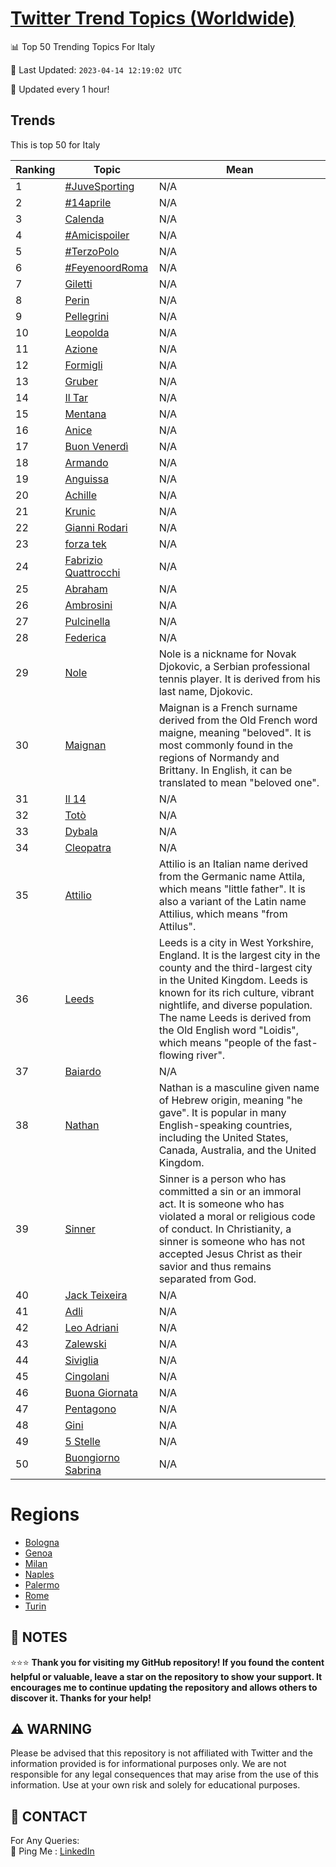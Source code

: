 [Twitter Trend Topics (Worldwide)](https://github.com/ErcinDedeoglu/Twitter-Trend-Topics)
==========


📊 Top 50 Trending Topics For Italy

📆 Last Updated: `2023-04-14 12:19:02 UTC`

🔧 Updated every 1 hour!


## Trends

This is top 50 for Italy

| Ranking | Topic | Mean |
| ------- | ------------ | ------------ |
| 1 | [#JuveSporting](http://twitter.com/search?q=%23JuveSporting) | N/A |
| 2 | [#14aprile](http://twitter.com/search?q=%2314aprile) | N/A |
| 3 | [Calenda](http://twitter.com/search?q=Calenda) | N/A |
| 4 | [#Amicispoiler](http://twitter.com/search?q=%23Amicispoiler) | N/A |
| 5 | [#TerzoPolo](http://twitter.com/search?q=%23TerzoPolo) | N/A |
| 6 | [#FeyenoordRoma](http://twitter.com/search?q=%23FeyenoordRoma) | N/A |
| 7 | [Giletti](http://twitter.com/search?q=Giletti) | N/A |
| 8 | [Perin](http://twitter.com/search?q=Perin) | N/A |
| 9 | [Pellegrini](http://twitter.com/search?q=Pellegrini) | N/A |
| 10 | [Leopolda](http://twitter.com/search?q=Leopolda) | N/A |
| 11 | [Azione](http://twitter.com/search?q=Azione) | N/A |
| 12 | [Formigli](http://twitter.com/search?q=Formigli) | N/A |
| 13 | [Gruber](http://twitter.com/search?q=Gruber) | N/A |
| 14 | [Il Tar](http://twitter.com/search?q=Il+Tar) | N/A |
| 15 | [Mentana](http://twitter.com/search?q=Mentana) | N/A |
| 16 | [Anice](http://twitter.com/search?q=Anice) | N/A |
| 17 | [Buon Venerdì](http://twitter.com/search?q=Buon+Venerd%c3%ac) | N/A |
| 18 | [Armando](http://twitter.com/search?q=Armando) | N/A |
| 19 | [Anguissa](http://twitter.com/search?q=Anguissa) | N/A |
| 20 | [Achille](http://twitter.com/search?q=Achille) | N/A |
| 21 | [Krunic](http://twitter.com/search?q=Krunic) | N/A |
| 22 | [Gianni Rodari](http://twitter.com/search?q=Gianni+Rodari) | N/A |
| 23 | [forza tek](http://twitter.com/search?q=forza+tek) | N/A |
| 24 | [Fabrizio Quattrocchi](http://twitter.com/search?q=Fabrizio+Quattrocchi) | N/A |
| 25 | [Abraham](http://twitter.com/search?q=Abraham) | N/A |
| 26 | [Ambrosini](http://twitter.com/search?q=Ambrosini) | N/A |
| 27 | [Pulcinella](http://twitter.com/search?q=Pulcinella) | N/A |
| 28 | [Federica](http://twitter.com/search?q=Federica) | N/A |
| 29 | [Nole](http://twitter.com/search?q=Nole) | Nole is a nickname for Novak Djokovic, a Serbian professional tennis player. It is derived from his last name, Djokovic. |
| 30 | [Maignan](http://twitter.com/search?q=Maignan) | Maignan is a French surname derived from the Old French word maigne, meaning "beloved". It is most commonly found in the regions of Normandy and Brittany. In English, it can be translated to mean "beloved one". |
| 31 | [Il 14](http://twitter.com/search?q=Il+14) | N/A |
| 32 | [Totò](http://twitter.com/search?q=Tot%c3%b2) | N/A |
| 33 | [Dybala](http://twitter.com/search?q=Dybala) | N/A |
| 34 | [Cleopatra](http://twitter.com/search?q=Cleopatra) | N/A |
| 35 | [Attilio](http://twitter.com/search?q=Attilio) | Attilio is an Italian name derived from the Germanic name Attila, which means "little father". It is also a variant of the Latin name Attilius, which means "from Attilus". |
| 36 | [Leeds](http://twitter.com/search?q=Leeds) | Leeds is a city in West Yorkshire, England. It is the largest city in the county and the third-largest city in the United Kingdom. Leeds is known for its rich culture, vibrant nightlife, and diverse population. The name Leeds is derived from the Old English word "Loidis", which means "people of the fast-flowing river". |
| 37 | [Baiardo](http://twitter.com/search?q=Baiardo) | N/A |
| 38 | [Nathan](http://twitter.com/search?q=Nathan) | Nathan is a masculine given name of Hebrew origin, meaning "he gave". It is popular in many English-speaking countries, including the United States, Canada, Australia, and the United Kingdom. |
| 39 | [Sinner](http://twitter.com/search?q=Sinner) | Sinner is a person who has committed a sin or an immoral act. It is someone who has violated a moral or religious code of conduct. In Christianity, a sinner is someone who has not accepted Jesus Christ as their savior and thus remains separated from God. |
| 40 | [Jack Teixeira](http://twitter.com/search?q=Jack+Teixeira) | N/A |
| 41 | [Adli](http://twitter.com/search?q=Adli) | N/A |
| 42 | [Leo Adriani](http://twitter.com/search?q=Leo+Adriani) | N/A |
| 43 | [Zalewski](http://twitter.com/search?q=Zalewski) | N/A |
| 44 | [Siviglia](http://twitter.com/search?q=Siviglia) | N/A |
| 45 | [Cingolani](http://twitter.com/search?q=Cingolani) | N/A |
| 46 | [Buona Giornata](http://twitter.com/search?q=Buona+Giornata) | N/A |
| 47 | [Pentagono](http://twitter.com/search?q=Pentagono) | N/A |
| 48 | [Gini](http://twitter.com/search?q=Gini) | N/A |
| 49 | [5 Stelle](http://twitter.com/search?q=5+Stelle) | N/A |
| 50 | [Buongiorno Sabrina](http://twitter.com/search?q=Buongiorno+Sabrina) | N/A |



# Regions

* [Bologna](</Italy/Bologna.md>)
* [Genoa](</Italy/Genoa.md>)
* [Milan](</Italy/Milan.md>)
* [Naples](</Italy/Naples.md>)
* [Palermo](</Italy/Palermo.md>)
* [Rome](</Italy/Rome.md>)
* [Turin](</Italy/Turin.md>)



## 📝 NOTES

⭐⭐⭐ **Thank you for visiting my GitHub repository! If you found the content helpful or valuable, leave a star on the repository to show your support. It encourages me to continue updating the repository and allows others to discover it. Thanks for your help!**


## ⚠️ WARNING

Please be advised that this repository is not affiliated with Twitter and the information provided is for informational purposes only. We are not responsible for any legal consequences that may arise from the use of this information. Use at your own risk and solely for educational purposes.


## 📨 CONTACT

 For Any Queries:  
            🏓 Ping Me : [LinkedIn](https://www.linkedin.com/in/ercindedeoglu/)

